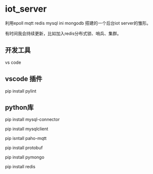# iot_server
利用epoll mqtt redis mysql ini mongodb 搭建的一个后台iot server的雏形。

有时间我会持续更新，比如加入redis分布式锁、哨兵、集群。

## 开发工具
vs code

## vscode 插件
pip install pylint

## python库
 pip install mysql-connector
 
 pip install mysqlclient
 
 pip isntall paho-mqtt
 
 pip install protobuf
 
 pip install pymongo
 
 pip install redis

